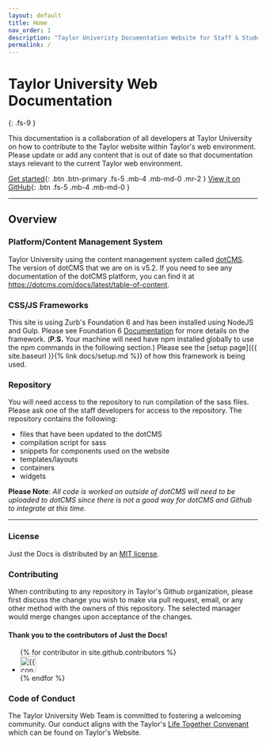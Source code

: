 ```yaml
---
layout: default
title: Home
nav_order: 1
description: "Taylor Univeristy Documentation Website for Staff & Student Developers"
permalink: /
---
```


# Taylor University Web Documentation
{: .fs-9 }

This documentation is a collaboration of all developers at Taylor University on how to contribute to the Taylor website within Taylor's web environment. Please update or add any content that is out of date so that documentation stays relevant to the current Taylor web environment.

[Get started](#overview){: .btn .btn-primary .fs-5 .mb-4 .mb-md-0 .mr-2 } [View it on GitHub](https://github.com/Taylor-University/tu-web-documentation){: .btn .fs-5 .mb-4 .mb-md-0 }

----

## Overview

### Platform/Content Management System

Taylor University using the content management system called [dotCMS](https://dotcms.com/). The version of dotCMS that we are on is v5.2. If you need to see any documentation of the dotCMS platform, you can find it at https://dotcms.com/docs/latest/table-of-content.

### CSS/JS Frameworks

This site is using Zurb's Foundation 6 and has been installed using NodeJS and Gulp. Please see Foundation 6 [Documentation](https://foundation.zurb.com/sites/docs/) for more details on the framework. (**P.S.** Your machine will need have npm installed globally to use the npm commands in the following section.) Please see the [setup page]({{ site.baseurl }}{% link docs/setup.md %}) of how this framework is being used.

### Repository

You will need access to the repository to run compilation of the sass files. Please ask one of the staff developers for access to the repository. The repository contains the following:
- files that have been updated to the dotCMS
- compilation script for sass
- snippets for components used on the website
- templates/layouts
- containers
- widgets

**Please Note**: *All code is worked on outside of dotCMS will need to be uploaded to dotCMS since there is not a good way for dotCMS and Github to integrate at this time.*

----

### License

Just the Docs is distributed by an [MIT license](https://github.com/pmarsceill/just-the-docs/tree/master/LICENSE.txt).

### Contributing

When contributing to any repository in Taylor's Github organization, please first discuss the change you wish to make via pull request,
email, or any other method with the owners of this repository. The selected manager would merge changes upon acceptance of the changes.

#### Thank you to the contributors of Just the Docs!

<ul class="list-style-none">
{% for contributor in site.github.contributors %}
  <li class="d-inline-block mr-1">
     <a href="{{ contributor.html_url }}"><img src="{{ contributor.avatar_url }}" width="32" height="32" alt="{{ contributor.login }}"/></a>
  </li>
{% endfor %}
</ul>

### Code of Conduct

The Taylor University Web Team is committed to fostering a welcoming community. Our conduct aligns with the Taylor's [Life Together Convenant](https://www.taylor.edu/life-together-covenant) which can be found on Taylor's Website.
